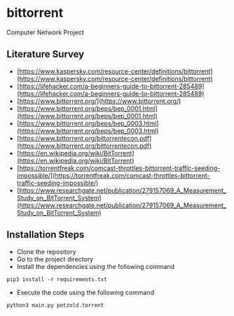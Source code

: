 # bittorrent

Computer Network Project

## Literature Survey

- [https://www.kaspersky.com/resource-center/definitions/bittorrent](https://www.kaspersky.com/resource-center/definitions/bittorrent)
- [https://lifehacker.com/a-beginners-guide-to-bittorrent-285489](https://lifehacker.com/a-beginners-guide-to-bittorrent-285489)
- [https://www.bittorrent.org/](https://www.bittorrent.org/)
- [https://www.bittorrent.org/beps/bep_0001.html](https://www.bittorrent.org/beps/bep_0001.html)
- [https://www.bittorrent.org/beps/bep_0003.html](https://www.bittorrent.org/beps/bep_0003.html)
- [https://www.bittorrent.org/bittorrentecon.pdf](https://www.bittorrent.org/bittorrentecon.pdf)
- [https://en.wikipedia.org/wiki/BitTorrent](https://en.wikipedia.org/wiki/BitTorrent)
- [https://torrentfreak.com/comcast-throttles-bittorrent-traffic-seeding-impossible/](https://torrentfreak.com/comcast-throttles-bittorrent-traffic-seeding-impossible/)
- [https://www.researchgate.net/publication/279157069_A_Measurement_Study_on_BitTorrent_System](https://www.researchgate.net/publication/279157069_A_Measurement_Study_on_BitTorrent_System)

## Installation Steps

- Clone the repository
- Go to the project directory
- Install the dependencies using the following command
```
pip3 install -r requirements.txt
```
- Execute the code using the following command
```
python3 main.py petzold.torrent
```
